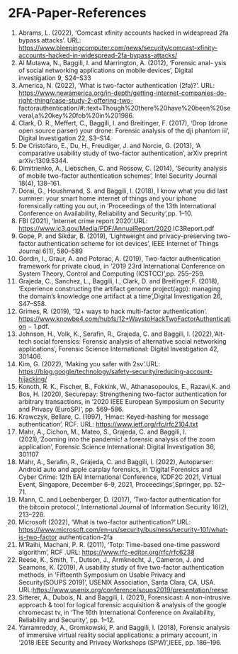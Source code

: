 # 2FA-Paper-References
1. Abrams, L. (2022), ‘Comcast xfinity accounts hacked in widespread
   2fa bypass attacks’.
   URL: https://www.bleepingcomputer.com/news/security/comcast-xfinity-accounts-hacked-in-widespread-2fa-bypass-attacks/
2. Al Mutawa, N., Baggili, I. and Marrington, A. (2012), ‘Forensic anal-
   ysis of social networking applications on mobile devices’, Digital
   investigation 9, S24–S33
3. America, N. (2022), ‘What is two-factor authentication (2fa)?’.
   URL: https://www.newamerica.org/in-depth/getting-internet-companies-do-right-thing/case-study-2-offering-two-            factorauthentication/#::text=Though%20there%20have%20been%20several,a%20key%20fob%20in%201986.
4. Clark, D. R., Meffert, C., Baggili, I. and Breitinger, F. (2017), ‘Drop
   (drone open source parser) your drone: Forensic analysis of the dji phantom iii’, Digital Investigation 22, S3–S14.
5. De Cristofaro, E., Du, H., Freudiger, J. and Norcie, G. (2013), ‘A comparative usability study of two-factor authentication’, arXiv
   preprint arXiv:1309.5344.
6. Dimitrienko, A., Liebschen, C. and Rossow, C. (2014), ‘Security analysis of mobile two-factor authentication schemes’, Intel Security
   Journal 18(4), 138–161.
7. Dorai, G., Houshmand, S. and Baggili, I. (2018), I know what you did last summer: your smart home internet of things and your
   iphone forensically ratting you out, in ‘Proceedings of the 13th
   International Conference on Availability, Reliability and Security’,pp. 1–10.
8. FBI (2021), ‘Internet crime report 2020’.URL: https://www.ic3.gov/Media/PDF/AnnualReport/2020 IC3Report.pdf
9. Gope, P. and Sikdar, B. (2019), ‘Lightweight and privacy-preserving two-factor authentication scheme for iot devices’, IEEE Internet
   of Things Journal 6(1), 580–589
10. Gordin, I., Graur, A. and Potorac, A. (2019), Two-factor authentication framework for private cloud, in ‘2019 23rd International Conference on System    Theory, Control and Computing (ICSTCC)’,pp. 255–259.
11. Grajeda, C., Sanchez, L., Baggili, I., Clark, D. and Breitinger,F. (2018), ‘Experience constructing the artifact genome project(agp): managing the      domain’s knowledge one artifact at a time’,Digital Investigation 26, S47–S58.
12. Grimes, R. (2019), ‘12+ ways to hack multi-factor authentication’. https://www.knowbe4.com/hubfs/12+WaystoHackTwoFactorAuthentication − 1.pdf.
13. Johnson, H., Volk, K., Serafin, R., Grajeda, C. and Baggili, I. (2022),‘Alt-tech social forensics: Forensic analysis of alternative social networking    applications’, Forensic Science International: Digital Investigation 42, 301406.
14. Kim, G. (2022), ‘Making you safer with 2sv’.URL: https://blog.google/technology/safety-security/reducing-account-hijacking/
15. Konoth, R. K., Fischer, B., Fokkink, W., Athanasopoulos, E., Razavi,K. and Bos, H. (2020), Securepay: Strengthening two-factor authentication for        arbitrary transactions, in ‘2020 IEEE European Symposium on Security and Privacy (EuroSP)’, pp. 569–586.
16. Krawczyk, Bellare, C. (1997), ‘Hmac: Keyed-hashing for message authentication’, RCF. URL: https://www.ietf.org/rfc/rfc2104.txt
17. Mahr, A., Cichon, M., Mateo, S., Grajeda, C. and Baggili, I. (2021),‘Zooming into the pandemic! a forensic analysis of the zoom application’,            Forensic Science International: Digital Investigation 36, 301107
18. Mahr, A., Serafin, R., Grajeda, C. and Baggili, I. (2022), Autoparser: Android auto and apple carplay forensics, in ‘Digital Forensics and Cyber        Crime: 12th EAI International Conference, ICDF2C 2021, Virtual Event, Singapore, December 6-9, 2021, Proceedings’,Springer, pp. 52–71.
19. Mann, C. and Loebenberger, D. (2017), ‘Two-factor authentication for the bitcoin protocol.’, International Journal of Information Security
   16(2), 213–226.
20. Microsoft (2022), ‘What is two-factor authentication?’.URL: https://www.microsoft.com/en-us/security/business/security-101/what-is-two-factor authentication-2fa
21. M’Raihi, Machani, P. R. (2011), ‘Totp: Time-based one-time password algorithm’, RCF .URL: https://www.rfc-editor.org/rfc/rfc6238
22. Reese, K., Smith, T., Dutson, J., Armknecht, J., Cameron, J. and Seamons, K. (2019), A usability study of five two-factor authentication methods, in    ‘Fifteenth Symposium on Usable Privacy and Security(SOUPS 2019)’, USENIX Association, Santa Clara, CA, USA.                                               URL:https://www.usenix.org/conference/soups2019/presentation/reese
23. Sitterer, A., Dubois, N. and Baggili, I. (2021), Forensicast: A non-intrusive approach & tool for logical forensic acquisition & analysis of the        google chromecast tv, in ‘The 16th International Conference on Availability, Reliability and Security’, pp. 1–12.
24. Yarramreddy, A., Gromkowski, P. and Baggili, I. (2018), Forensic analysis of immersive virtual reality social applications: a primary account, in        ‘2018 IEEE Security and Privacy Workshops (SPW)’,IEEE, pp. 186–196.
